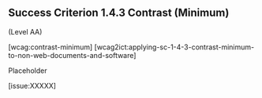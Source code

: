 ## Success Criterion 1.4.3 Contrast (Minimum)

(Level AA)

[wcag:contrast-minimum]
[wcag2ict:applying-sc-1-4-3-contrast-minimum-to-non-web-documents-and-software]

Placeholder

[issue:XXXXX]
